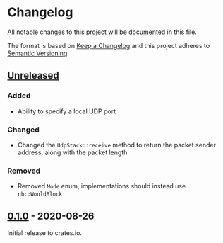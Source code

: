 # Changelog

All notable changes to this project will be documented in this file.

The format is based on [Keep a Changelog](http://keepachangelog.com/en/1.0.0/)
and this project adheres to [Semantic Versioning](http://semver.org/spec/v2.0.0.html).

## [Unreleased]
### Added
- Ability to specify a local UDP port
### Changed
- Changed the `UdpStack::receive` method to return the packet sender address, along with the packet length
### Removed
- Removed `Mode` enum, implementations should instead use `nb::WouldBlock`

## [0.1.0] - 2020-08-26

Initial release to crates.io.

[Unreleased]: https://github.com/rust-embedded-community/embedded-nal/compare/v0.1.0...HEAD
[0.1.0]: https://github.com/rust-embedded-community/embedded-nal/releases/tag/v0.1.0
